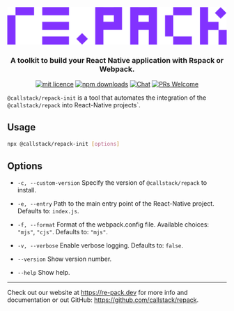 <div align="center">
  <img src="https://raw.githubusercontent.com/callstack/repack/HEAD/logo.png" width="650" alt="Re.Pack logo" />
  <h3>A toolkit to build your React Native application with Rspack or Webpack.</h3>
</div>
<div align="center">

[![mit licence][license-badge]][license]
[![npm downloads][npm-downloads-badge]][npm-downloads]
[![Chat][chat-badge]][chat]
[![PRs Welcome][prs-welcome-badge]][prs-welcome]

</div>

`@callstack/repack-init` is a tool that automates the integration of the `@callstack/repack` into React-Native projects`.

## Usage

```sh
npx @callstack/repack-init [options]
```

## Options

- `-c, --custom-version` Specify the version of `@callstack/repack` to install.

- `-e, --entry` Path to the main entry point of the React-Native project. Defaults to: `index.js`.

- `-f, --format` Format of the webpack.config file. Available choices: `"mjs"`, `"cjs"`. Defaults to: `"mjs"`.

- `-v, --verbose` Enable verbose logging. Defaults to: `false`.

- `--version` Show version number.

- `--help` Show help.

---

Check out our website at https://re-pack.dev for more info and documentation or out GitHub: https://github.com/callstack/repack.

<!-- badges -->

[license-badge]: https://img.shields.io/npm/l/@callstack/repack?style=for-the-badge
[license]: https://github.com/callstack/repack/blob/main/LICENSE
[npm-downloads-badge]: https://img.shields.io/npm/dm/@callstack/repack?style=for-the-badge
[npm-downloads]: https://www.npmjs.com/package/@callstack/repack
[prs-welcome-badge]: https://img.shields.io/badge/PRs-welcome-brightgreen.svg?style=for-the-badge
[prs-welcome]: ./CONTRIBUTING.md
[chat-badge]: https://img.shields.io/discord/426714625279524876.svg?style=for-the-badge
[chat]: https://discord.gg/Q4yr2rTWYF
